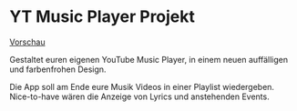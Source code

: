 # YT Music Player Projekt

[Vorschau](https://yt-music-player.netlify.app/)

Gestaltet euren eigenen YouTube Music Player, in einem neuen auffälligen und farbenfrohen Design. 

Die App soll am Ende eure Musik Videos in einer Playlist wiedergeben. Nice-to-have wären die Anzeige von Lyrics und anstehenden Events.
